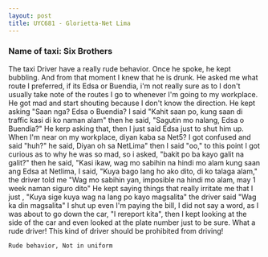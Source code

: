 ```yaml
---
layout: post
title: UYC681 - Glorietta-Net Lima
---
```


### Name of taxi: Six Brothers

The taxi Driver have a really rude behavior. Once he spoke, he kept bubbling. And from that moment I knew that he is drunk. He asked me what route I preferred, if its Edsa or Buendia, i'm not really sure as to I don't usually take note of the routes I go to whenever I'm going to my workplace. He got mad and start shouting because I don't know the direction. He kept asking "Saan nga? Edsa o Buendia? I said "Kahit saan po, kung saan di traffic kasi di ko naman alam" then he said, "Sagutin mo nalang, Edsa o Buendia?" He kerp asking that, then I just said Edsa just to shut him up. When I'm near on my workplace, diyan kaba sa Net5? I got confused and said "huh?" he said, Diyan oh sa NetLima" then I said "oo," to this point I got curious as to why he was so mad, so i asked, "bakit po ba kayo galit na galit?" then he said, "Kasi ikaw, wag mo sabihin na hindi mo alam kung saan ang Edsa at Netlima, I said, "Kuya bago lang ho ako dito, di ko talaga alam," the driver told me "Wag mo sabihin yan, imposible na hindi mo alam, may 1 week naman siguro dito" He kept saying things that really irritate me that I just , "Kuya sige kuya wag na lang po kayo magsalita" the driver said "Wag ka din magsalita" I shut up even I'm paying the bill, I did not say a word, as I was about to go down the car, "I rereport kita", then I kept looking at the side of the car and even looked at the plate number just to be sure. What a rude driver! This kind of driver should be prohibited from driving!  

```Rude behavior, Not in uniform```
